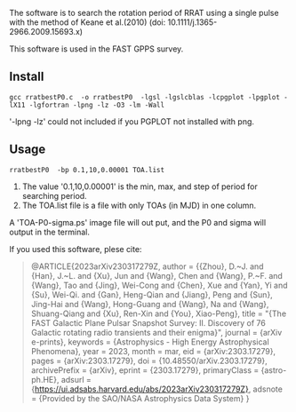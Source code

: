 The software is to search the rotation period of RRAT using a single pulse with the method of Keane et al.(2010) (doi: 10.1111/j.1365-2966.2009.15693.x)

This software is used in the FAST GPPS survey.



## Install

```shell
gcc rratbestP0.c  -o rratbestP0  -lgsl -lgslcblas -lcpgplot -lpgplot -lX11 -lgfortran -lpng -lz -O3 -lm -Wall
```

'-lpng -lz'  could not included if you PGPLOT not installed with png.





## Usage

```shell
rratbestP0  -bp 0.1,10,0.00001 TOA.list
```

1.  The value '0.1,10,0.00001' is the min, max, and step of period for searching period.
2.  The TOA.list file is a file with only TOAs (in MJD) in one column.



A 'TOA-P0-sigma.ps' image file will out put, and the P0 and sigma will output in the terminal.



If you used this software, plese cite:

>   @ARTICLE{2023arXiv230317279Z,
>          author = {{Zhou}, D.~J. and {Han}, J.~L. and {Xu}, Jun and {Wang}, Chen and {Wang}, P.~F. and {Wang}, Tao and {Jing}, Wei-Cong and {Chen}, Xue and {Yan}, Yi and {Su}, Wei-Qi. and {Gan}, Heng-Qian and {Jiang}, Peng and {Sun}, Jing-Hai and {Wang}, Hong-Guang and {Wang}, Na and {Wang}, Shuang-Qiang and {Xu}, Ren-Xin and {You}, Xiao-Peng},
>           title = "{The FAST Galactic Plane Pulsar Snapshot Survey: II. Discovery of 76 Galactic rotating radio transients and their enigma}",
>         journal = {arXiv e-prints},
>        keywords = {Astrophysics - High Energy Astrophysical Phenomena},
>            year = 2023,
>           month = mar,
>             eid = {arXiv:2303.17279},
>           pages = {arXiv:2303.17279},
>             doi = {10.48550/arXiv.2303.17279},
>   archivePrefix = {arXiv},
>          eprint = {2303.17279},
>    primaryClass = {astro-ph.HE},
>          adsurl = {https://ui.adsabs.harvard.edu/abs/2023arXiv230317279Z},
>         adsnote = {Provided by the SAO/NASA Astrophysics Data System}
>   }